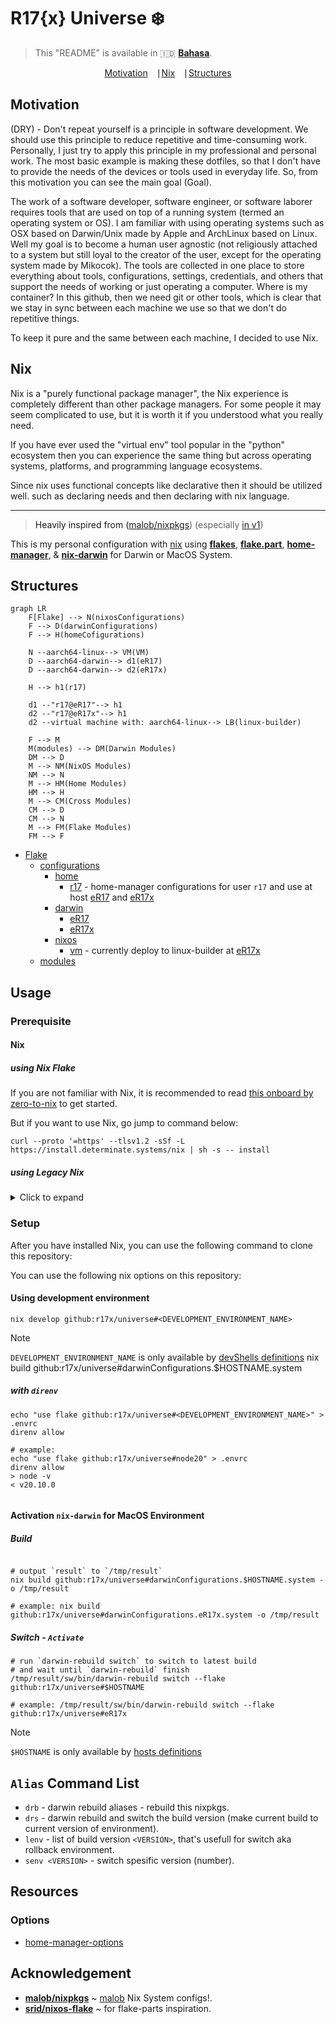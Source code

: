 # R17{x} Universe ❄️

> This "README" is available in 🇮🇩 [**Bahasa**](./BACALAH.md).

<div align="center">
    <a href="#motivation">Motivation</a> ⎹
    <a href="#nix">Nix</a> ⎹
    <a href="#structures">Structures<a/>
</div>

## Motivation

(DRY) - Don't repeat yourself is a principle in software development. We should use this principle to reduce repetitive and time-consuming work. Personally, I just try to apply this principle in my professional and personal work. The most basic example is making these dotfiles, so that I don't have to provide the needs of the devices or tools used in everyday life. So, from this motivation you can see the main goal (Goal).

The work of a software developer, software engineer, or software laborer requires tools that are used on top of a running system (termed an operating system or OS). I am familiar with using operating systems such as OSX based on Darwin/Unix made by Apple and ArchLinux based on Linux. Well my goal is to become a human user agnostic (not religiously attached to a system but still loyal to the creator of the user, except for the operating system made by Mikocok). The tools are collected in one place to store everything about tools, configurations, settings, credentials, and others that support the needs of working or just operating a computer. Where is my container? In this github, then we need git or other tools, which is clear that we stay in sync between each machine we use so that we don't do repetitive things.

To keep it pure and the same between each machine, I decided to use Nix.

## Nix

Nix is a "purely functional package manager", the Nix experience is completely different than other package managers. For some people it may seem complicated to use, but it is worth it if you understood what you really need.

If you have ever used the "virtual env" tool popular in the "python" ecosystem then you can experience the same thing but across operating systems, platforms, and programming language ecosystems.

Since nix uses functional concepts like declarative then it should be utilized well. such as declaring needs and then declaring with nix language.

<hr/>

> Heavily inspired from ([malob/nixpkgs](https://github.com/malob/nixpkgs)) (especially [in v1](https://github.com/r17x/universe/tree/v1))

This is my personal configuration with [nix](https://nixos.org/) using [**flakes**](https://nixos.wiki/wiki/Flakes), [**flake.part**](https://flake.parts/), [**home-manager**](https://github.com/nix-community/home-manager), & [**nix-darwin**](https://github.com/LnL7/nix-darwin) for Darwin or MacOS System.

## Structures

```mermaid
graph LR
    F[Flake] --> N(nixosConfigurations)
    F --> D(darwinConfigurations)
    F --> H(homeCofigurations)

    N --aarch64-linux--> VM(VM)
    D --aarch64-darwin--> d1(eR17)
    D --aarch64-darwin--> d2(eR17x)

    H --> h1(r17)

    d1 --"r17@eR17"--> h1
    d2 --"r17@eR17x"--> h1
    d2 --virtual machine with: aarch64-linux--> LB(linux-builder)

    F --> M
    M(modules) --> DM(Darwin Modules)
    DM --> D
    M --> NM(NixOS Modules)
    NM --> N
    M --> HM(Home Modules)
    HM --> H
    M --> CM(Cross Modules)
    CM --> D
    CM --> N
    M --> FM(Flake Modules)
    FM --> F
```

* [Flake](./flake.nix)
    * [configurations](./nix/configurations/)
        * [home](./nix/configurations/home)
            * [r17](./nix/configurations/home/r17.nix) - home-manager configurations for user `r17` and use at host [eR17](./nix/configurations/darwin/eR17.nix) and [eR17x](./nix/configurations/darwin/eR17x.nix)
        * [darwin](./nix/configurations/darwin/)
            * [eR17](./nix/configurations/darwin/eR17.nix)
            * [eR17x](./nix/configurations/darwin/eR17x.nix)
        * [nixos](./nix/configurations/nixos)
            * [vm](./nix/configurations/nixos/vm.nix) - currently deploy to linux-builder at [eR17x](./nix/configurations/darwin/eR17x.nix)
    * [modules](./nix/modules/)

## Usage

### Prerequisite

#### **Nix**

##### using Nix Flake

If you are not familiar with Nix, it is recommended to read [this onboard by zero-to-nix](https://zero-to-nix.com/start/install) to get started.

But if you want to use Nix, go jump to command below:

```console
curl --proto '=https' --tlsv1.2 -sSf -L https://install.determinate.systems/nix | sh -s -- install
```

##### using Legacy Nix

<details>
    <summary>Click to expand</summary>


| System                                         | Single User | Multiple User | Command                                                             |
| ---------------------------------------------- | ----------- | ------------- | ------------------------------------------------------------------- |
| **Linux**                                      | ✅          | ✅            | [Single User](#linux-single-user) • [Multi User](#linux-multi-user) |
| **Darwin** (MacOS)                             | ❌          | ✅            | [Multi User](#darwin-multi-user)                                    |
| [**More...**](https://nixos.org/download.html) |             |               |                                                                     |

##### Linux Single User

```console
sh <(curl -L https://nixos.org/nix/install) --daemon
```

##### Linux Multi User

```console
sh <(curl -L https://nixos.org/nix/install) --no-daemon
```

##### Darwin Multi User

```console
sh <(curl -L https://nixos.org/nix/install)
```

#### Enable `experimental-features`

In general installation of nix, the nix configuration is located in `~/.config/nix/nix.conf`.
You **MUST** be set the `experimental-features` before use [this configuration](https://github.com/r17x/universe).

```cfg
experimental-features = nix-command flakes

// (optional) for distribution cache (DON'T COPY THIS COMMENT LINE)
substituters = https://cache.nixos.org https://cache.nixos.org/ https://r17.cachix.org
```

</details>


### Setup

After you have installed Nix, you can use the following command to clone this repository:

You can use the following nix options on this repository:

#### Using development environment
```console
nix develop github:r17x/universe#<DEVELOPMENT_ENVIRONMENT_NAME>
```
> [!NOTE]
> `DEVELOPMENT_ENVIRONMENT_NAME` is only available by [devShells definitions](./nix/devShells.nix#L37:L175)
nix build github:r17x/universe#darwinConfigurations.$HOSTNAME.system

##### with `direnv`

```console
echo "use flake github:r17x/universe#<DEVELOPMENT_ENVIRONMENT_NAME>" > .envrc
direnv allow

# example:
echo "use flake github:r17x/universe#node20" > .envrc
direnv allow
> node -v
< v20.10.0


```
#### Activation `nix-darwin` for MacOS Environment

##### Build

```console

# output `result` to `/tmp/result`
nix build github:r17x/universe#darwinConfigurations.$HOSTNAME.system -o /tmp/result

# example: nix build github:r17x/universe#darwinConfigurations.eR17x.system -o /tmp/result

```

##### Switch - `Activate`

```console
# run `darwin-rebuild switch` to switch to latest build
# and wait until `darwin-rebuild` finish
/tmp/result/sw/bin/darwin-rebuild switch --flake github:r17x/universe#$HOSTNAME 

# example: /tmp/result/sw/bin/darwin-rebuild switch --flake github:r17x/universe#eR17x 
```

> [!NOTE]
> `$HOSTNAME` is only available by [hosts definitions](./nix/hosts/default.nix#L107:L108)

## `Alias` Command List

* `drb` - darwin rebuild aliases - rebuild this nixpkgs.
* `drs` - darwin rebuild and switch the build version (make current build to current version of environment).
* `lenv` - list of build version `<VERSION>`, that's usefull for switch aka rollback environment.
* `senv <VERSION>` - switch spesific version (number).

## Resources 

### Options
* [home-manager-options](https://home-manager-options.extranix.com/?query=&release=master)

## Acknowledgement

* [**malob/nixpkgs**](https://github.com/malob/nixpkgs) ~ [malob](https://github.com/malob) Nix System configs!.
* [**srid/nixos-flake**](https://github.com/srid/nixos-flake) ~ for flake-parts inspiration.
